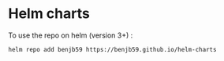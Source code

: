 # Helm charts

To use the repo on helm (version 3+) :

```
helm repo add benjb59 https://benjb59.github.io/helm-charts
```
